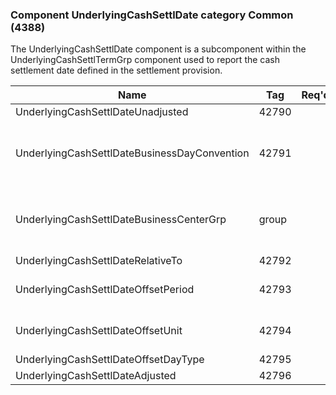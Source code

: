 ### Component UnderlyingCashSettlDate category Common (4388)

The UnderlyingCashSettlDate component is a subcomponent within the UnderlyingCashSettlTermGrp component used to report the cash settlement date defined in the settlement provision.

| Name                                         | Tag   | Req'd | Documentation                                                                                                                               |
|----------------------------------------------|-------|----------|-------------------------------------------------------------------------------------------------------------------------------|
| UnderlyingCashSettlDateUnadjusted            | 42790 |       |                                                                                                                                |
| UnderlyingCashSettlDateBusinessDayConvention | 42791 |       | When specified, this overrides the business day convention defined in the DateAdjustment component in the Instrument component. The specified value would be specific to this instance of the cash settlement provision. |
| UnderlyingCashSettlDateBusinessCenterGrp     | group |       | When specified, this overrides the business centers defined in the DateAdjustment component in the Instrument component. The specified values would be specific to this instance of the cash settlement provision.       |
| UnderlyingCashSettlDateRelativeTo            | 42792 |       |                                                                                                                                |
| UnderlyingCashSettlDateOffsetPeriod          | 42793 |       | Conditionally required when UnderlyingCashSettlDateOffsetUnit(42794) is specified.                                                                                                                               |
| UnderlyingCashSettlDateOffsetUnit            | 42794 |       | Conditionally required when UnderlyingCashSettlDateOffsetPeriod(42793) is specified.                                                                                                                               |
| UnderlyingCashSettlDateOffsetDayType         | 42795 |       |                                                                                                                                |
| UnderlyingCashSettlDateAdjusted              | 42796 |       |                                                                                                                                |

